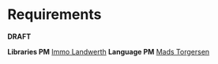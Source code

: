 # Requirements

**DRAFT**

**Libraries PM** [Immo Landwerth](https://github.com/terrajobst)
**Language PM** [Mads Torgersen](https://github.com/MadsTorgersen)
